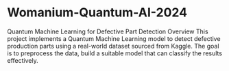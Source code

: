 # Womanium-Quantum-AI-2024
Quantum Machine Learning for Defective Part Detection
Overview
This project implements a Quantum Machine Learning model to detect defective production parts using a real-world dataset sourced from Kaggle. The goal is to preprocess the data, build a suitable model that can classify the results effectively.
